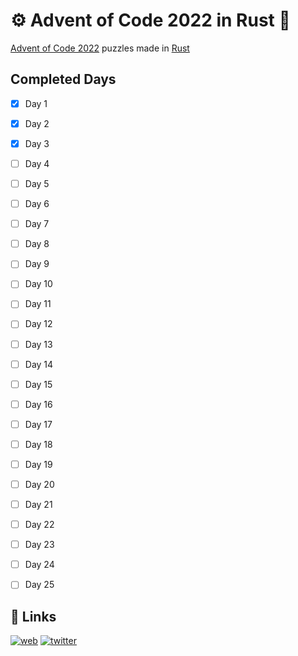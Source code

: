 
# ⚙️ Advent of Code 2022 in Rust 🦀

[Advent of Code 2022](https://adventofcode.com) puzzles made in [Rust](https://www.rust-lang.org/)


## Completed Days
- [x] Day 1
- [x] Day 2
- [x] Day 3
- [ ] Day 4
- [ ] Day 5
- [ ] Day 6
- [ ] Day 7
- [ ] Day 8
- [ ] Day 9
- [ ] Day 10
- [ ] Day 11
- [ ] Day 12
- [ ] Day 13
- [ ] Day 14
- [ ] Day 15
- [ ] Day 16
- [ ] Day 17
- [ ] Day 18
- [ ] Day 19
- [ ] Day 20
- [ ] Day 21
- [ ] Day 22
- [ ] Day 23
- [ ] Day 24
- [ ] Day 25


## 🔗 Links
[![web](https://img.shields.io/badge/my_portfolio-000?style=for-the-badge&logo=ko-fi&logoColor=white)](https://www.pinya.dev/)
[![twitter](https://img.shields.io/badge/twitter-1DA1F2?style=for-the-badge&logo=twitter&logoColor=white)](https://twitter.com/piny4man)

